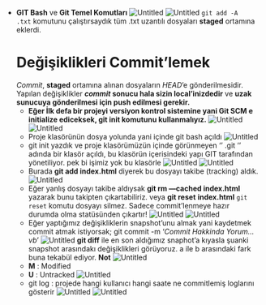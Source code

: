 - **GIT Bash** ve **Git Temel Komutları**
  ![Untitled](../!img/Untitled%205.png)
  ![Untitled](../!img/Untitled%206.png)
  `git add -A .txt` komutunu çalıştırsaydık tüm .txt uzantılı dosyaları **staged** ortamına eklerdi.
  # **Değişiklikleri Commit’lemek**
  _Commit_, **staged** ortamına alınan dosyaların *HEAD*’e gönderilmesidir. Yapılan değişiklikler ***commit* sonucu hala sizin local’inizdedir** ve **uzak sunucuya gönderilmesi için push edilmesi gerekir.**
  - **Eğer İlk defa bir projeyi versiyon kontrol sistemine yani Git SCM e initialize ediceksek,
    git init komutunu kullanmalıyız.**
    ![Untitled](../!img/Untitled%207.png)
    ![Untitled](../!img/Untitled%208.png)
  - Proje klasörünün dosya yolunda yani içinde git bash açıldı
    ![Untitled](../!img/Untitled%209.png)
  - git init yazdık ve proje klasörümüzün içinde görünmeyen ‘’ .git ‘’ adında bir klasör açıldı, bu klasörün içerisindeki yapı GIT tarafından yönetiliyor. pek bi işimiz yok bu klasörle
    ![Untitled](../!img/Untitled%2010.png)
    ![Untitled](../!img/Untitled%2011.png)
  - Burada **git add index.html** diyerek bu dosyayı takibe (tracking) aldık.
    ![Untitled](../!img/Untitled%2012.png)
  - Eğer yanlış dosyayı takibe aldıysak **git rm —cached index.html** yazarak bunu takipten çıkartabiliriz.
    veya **git reset** **index.html**
    `git reset` komutu dosyayı silmez. Sadece commit’lenmeye hazır durumda olma statüsünden çıkartır!
    ![Untitled](../!img/Untitled%2013.png)
    ![Untitled](../!img/Untitled%2014.png)
  - Eğer yaptığımız değişikliklerin snapshot’unu almak yani kaydetmek commit atmak istiyorsak;
    git commit -m ‘_Commit Hakkinda Yorum…vb_’
    ![Untitled](../!img/Untitled%2015.png)
    **git diff** ile en son aldığımız snaphot’a kıyasla şuanki snapshot arasındakı değişiklikleri görüyoruz.
    a ile b arasındaki fark buna tekabül ediyor.
    **Not**
    ![Untitled](../!img/Untitled%2016.png)
  - **M** : Modified
  - **U** : Untracked
    ![Untitled](../!img/Untitled%2017.png)
  - git log : projede hangi kullanıcı hangi saate ne commitlemiş loglarını gösterir
    ![Untitled](../!img/Untitled%2018.png)
    ![Untitled](../!img/Untitled%2019.png)
